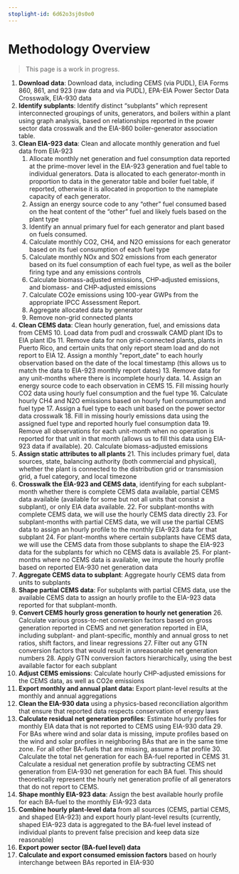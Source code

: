 ```yaml
---
stoplight-id: 6d62o3sj0s0o0
---
```


# Methodology Overview

> This page is a work in progress.

1. **Download data**: Download data, including CEMS (via PUDL), EIA Forms 860, 861, and 923 (raw data and via PUDL), EPA-EIA Power Sector Data Crosswalk, EIA-930 data
2. **Identify subplants**: Identify distinct “subplants” which represent interconnected groupings of units, generators, and boilers within a plant using graph analysis, based on relationships reported in the power sector data crosswalk and the EIA-860 boiler-generator association table. 
3. **Clean EIA-923 data**: Clean and allocate monthly generation and fuel data from EIA-923
    1. Allocate monthly net generation and fuel consumption data reported at the prime-mover level in the EIA-923 generation and fuel table to individual generators. Data is allocated to each generator-month in proportion to data in the generator table and boiler fuel table, if reported, otherwise it is allocated in proportion to the nameplate capacity of each generator.
    2. Assign an energy source code to any “other” fuel consumed based on the heat content of the “other” fuel and likely fuels based on the plant type
    3. Identify an annual primary fuel for each generator and plant based on fuels consumed.
    4. Calculate monthly CO2, CH4, and N2O emissions for each generator based on its fuel consumption of each fuel type
    5. Calculate monthly NOx and SO2 emissions from each generator based on its fuel consumption of each fuel type, as well as the boiler firing type and any emissions controls
    6. Calculate biomass-adjusted emissions, CHP-adjusted emissions, and biomass- and CHP-adjusted emissions
    7. Calculate CO2e emissions using 100-year GWPs from the appropriate IPCC Assessment Report.
    8. Aggregate allocated data by generator
    9. Remove non-grid connected plants
4. **Clean CEMS data**: Clean hourly generation, fuel, and emissions data from CEMS
    10. Load data from pudl and crosswalk CAMD plant IDs to EIA plant IDs
    11. Remove data for non grid-connected plants, plants in Puerto Rico, and certain units that only report steam load and do not report to EIA
    12. Assign a monthly "report_date" to each hourly observation based on the date of the local timestamp (this allows us to match the data to EIA-923 monthly report dates)
    13. Remove data for any unit-months where there is incomplete hourly data.
    14. Assign an energy source code to each observation in CEMS
    15. Fill missing hourly CO2 data using hourly fuel consumption and the fuel type
    16. Calculate hourly CH4 and N2O emissions based on hourly fuel consumption and fuel type
    17. Assign a fuel type to each unit based on the power sector data crosswalk
    18. Fill in missing hourly emissions data using the assigned fuel type and reported hourly fuel consumption data
    19. Remove all observations for each unit-month when no operation is reported for that unit in that month (allows us to fill this data using EIA-923 data if available).
    20. Calculate biomass-adjusted emissions
5. **Assign static attributes to all plants**
    21. This includes primary fuel, data sources, state, balancing authority (both commercial and physical), whether the plant is connected to the distribution grid or transmission grid, a fuel category, and local timezone
6. **Crosswalk the EIA-923 and CEMS data**, identifying for each subplant-month whether there is complete CEMS data available, partial CEMS data available (available for some but not all units that consist a subplant), or only EIA data available. 
    22. For subplant-months with complete CEMS data, we will use the hourly CEMS data directly
    23. For subplant-months with partial CEMS data, we will use the partial CEMS data to assign an hourly profile to the monthly EIA-923 data for that subplant
    24. For plant-months where certain subplants have CEMS data, we will use the CEMS data from those subplants to shape the EIA-923 data for the subplants for which no CEMS data is available
    25. For plant-months where no CEMS data is available, we impute the hourly profile based on reported EIA-930 net generation data
7. **Aggregate CEMS data to subplant**: Aggregate hourly CEMS data from units to subplants
8. **Shape partial CEMS data**: For subplants with partial CEMS data, use the available CEMS data to assign an hourly profile to the EIA-923 data reported for that subplant-month.
9. **Convert CEMS hourly gross generation to hourly net generation**
    26. Calculate various gross-to-net conversion factors based on gross generation reported in CEMS and net generation reported in EIA, including subplant- and plant-specific, monthly and annual gross to net ratios, shift factors, and linear regressions
    27. Filter out any GTN conversion factors that would result in unreasonable net generation numbers
    28. Apply GTN conversion factors hierarchically, using the best available factor for each subplant
10. **Adjust CEMS emissions**: Calculate hourly CHP-adjusted emissions for the CEMS data, as well as CO2e emissions
11. **Export monthly and annual plant data:** Export plant-level results at the monthly and annual aggregations
12. **Clean the EIA-930 data** using a physics-based reconciliation algorithm that ensure that reported data respects conservation of energy laws
13. **Calculate residual net generation profiles**: Estimate hourly profiles for monthly EIA data that is not reported to CEMS using EIA-930 data
    29. For BAs where wind and solar data is missing, impute profiles based on the wind and solar profiles in neighboring BAs that are in the same time zone. For all other BA-fuels that are missing, assume a flat profile
    30. Calculate the total net generation for each BA-fuel reported in CEMS
    31. Calculate a residual net generation profile by subtracting CEMS net generation from EIA-930 net generation for each BA fuel. This should theoretically represent the hourly net generation profile of all generators that do not report to CEMS.
14. **Shape monthly EIA-923 data**: Assign the best available hourly profile for each BA-fuel to the monthly EIA-923 data
15. **Combine hourly plant-level data** from all sources (CEMS, partial CEMS, and shaped EIA-923) and export hourly plant-level results (currently, shaped EIA-923 data is aggregated to the BA-fuel level instead of individual plants to prevent false precision and keep data size reasonable)
16. **Export power sector (BA-fuel level) data**
17. **Calculate and export consumed emission factors** based on hourly interchange between BAs reported in EIA-930

